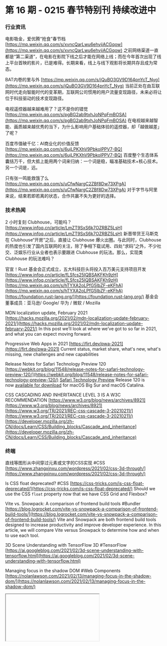 # 第 16 期 - 0215 春节特别刊 持续改进中
### 行业资讯
电影吸金，爱优腾“抢食”春节档
[https://mp.weixin.qq.com/s/xvncQarLwu6ehvjiACGqow](https://mp.weixin.qq.com/s/xvncQarLwu6ehvjiACGqow)
之前网络渠道一直都是“第二渠道”，在电影在影院下线之后才能在网络上线；而在今年首次出现了线上平台首映的影片，已是难得。长期来看，线上与线下观影将长期共存且成为常态。

BAT内卷的里与外
[https://mp.weixin.qq.com/s/jQuBO3GV9D164pnYcT_Nyg](https://mp.weixin.qq.com/s/jQuBO3GV9D164pnYcT_Nyg)
当前正处在由互联网时代走向智能时代的变革期，互联网公司惯用的用户流量变现路径，未来必将让位于科技驱动的技术变现路径。

电视遥控器越来越难用了？这不是你的错觉
[https://mp.weixin.qq.com/s/pgBG2ab9txhJoNPqFmBOSA](https://mp.weixin.qq.com/s/pgBG2ab9txhJoNPqFmBOSA)
在电视越来越智能、画质越来越优秀的当下，为什么影响用户基础体验的遥控器，却「越做越差」了呢？

百度市值破千亿：AI商业化的价值反馈
[https://mp.weixin.qq.com/s/6ujLPKXhV9PbkolPPV7-BQ](https://mp.weixin.qq.com/s/6ujLPKXhV9PbkolPPV7-BQ)
百度整个生态体系囊括万千，但大抵上能用两个词来归纳：一个词是稳，瞄准基础技术+核心技术。另一个词是，远。

只有张一鸣能救饿了么
[https://mp.weixin.qq.com/s/uCfwNargC2ZBf8Dw73XPgA](https://mp.weixin.qq.com/s/uCfwNargC2ZBf8Dw73XPgA)
对于字节与阿里来说，结束若即若离的状态，合作共赢不失为更好的选择。

### 技术热闻
2 小时复刻 Clubhouse，可能吗？
[https://www.infoq.cn/article/LmZT9SxS6k7OZRBZ5LsH](https://www.infoq.cn/article/LmZT9SxS6k7OZRBZ5LsH)
新晋带货王马斯克在 Clubhouse“开房”之后，直接让 Clubhouse 爆火出圈。与此同时，Clubhouse 的热度也引发了国内互联网的关注，除了争相下载试用、四处“求码”之外，不少社交、泛娱乐行业从业者也表示要跟进 Clubhouse 的玩法。那么，实现类 Clubhouse 的玩法难吗？

官宣！Rust 基金会正式成立，五大科技巨头将投入百万美元支持项目开发
[https://www.infoq.cn/article/fLSfcs25IQBSAKFKh9zH](https://www.infoq.cn/article/fLSfcs25IQBSAKFKh9zH)
[https://mp.weixin.qq.com/s/hTYXA2oLPfG5IbZF-eKFhA](https://mp.weixin.qq.com/s/hTYXA2oLPfG5IbZF-eKFhA)
[https://foundation.rust-lang.org/](https://foundation.rust-lang.org/)
基金会董事成员：亚马逊/ Google/ 华为 / 微软 / Mozilla

MDN localization update, February 2021
[https://hacks.mozilla.org/2021/02/mdn-localization-update-february-2021/](https://hacks.mozilla.org/2021/02/mdn-localization-update-february-2021/)
In this post we’ll look at where we’ve got to so far in 2021, and what you can expect moving forward.

Progressive Web Apps in 2021
[https://firt.dev/pwa-2021](https://firt.dev/pwa-2021)
Current status, market share, what's new, what's missing, new challenges and new capabilities

Release Notes for Safari Technology Preview 120
[https://webkit.org/blog/11548/release-notes-for-safari-technology-preview-120/](https://webkit.org/blog/11548/release-notes-for-safari-technology-preview-120/)
[Safari Technology Preview](https://webkit.org/blog/6017/introducing-safari-technology-preview/) Release 120 is now [available for download](https://webkit.org/downloads/) for macOS Big Sur and macOS Catalina.

CSS CASCADING AND INHERITANCE LEVEL 3 IS A W3C RECOMMENDATION
[https://www.w3.org/blog/news/archives/8921](https://www.w3.org/blog/news/archives/8921)
[https://www.w3.org/TR/2021/REC-css-cascade-3-20210211/](https://www.w3.org/TR/2021/REC-css-cascade-3-20210211/)
[https://developer.mozilla.org/zh-CN/docs/Learn/CSS/Building_blocks/Cascade_and_inheritance](https://developer.mozilla.org/zh-CN/docs/Learn/CSS/Building_blocks/Cascade_and_inheritance)

### 终端
直线等图形从中间穿过元素或文字的CSS实现 #CSS
[https://www.zhangxinxu.com/wordpress/2021/02/css-3d-through/](https://www.zhangxinxu.com/wordpress/2021/02/css-3d-through/)

Is CSS float deprecated? #CSS
[https://css-tricks.com/is-css-float-deprecated/](https://css-tricks.com/is-css-float-deprecated/)
Should we use the CSS `float` property now that we have CSS Grid and Flexbox?

Vite vs. Snowpack: A comparison of frontend build tools #Bundler
[https://blog.logrocket.com/vite-vs-snowpack-a-comparison-of-frontend-build-tools/](https://blog.logrocket.com/vite-vs-snowpack-a-comparison-of-frontend-build-tools/)
Vite and Snowpack are both frontend build tools designed to increase productivity and improve developer experience. In this article, we will compare Vite versus Snowpack to determine how and when to use each tool.

3D Scene Understanding with TensorFlow 3D #TensorFlow
[https://ai.googleblog.com/2021/02/3d-scene-understanding-with-tensorflow.html](https://ai.googleblog.com/2021/02/3d-scene-understanding-with-tensorflow.html)

Managing focus in the shadow DOM #Web Components
[https://nolanlawson.com/2021/02/13/managing-focus-in-the-shadow-dom/](https://nolanlawson.com/2021/02/13/managing-focus-in-the-shadow-dom/)

<iframe> feedback: a fun technique with iframes on the web #iframe
[https://ciphrd.com/2021/02/10/iframe-feedback-a-fun-technique-with-iframes-on-the-web/](https://ciphrd.com/2021/02/10/iframe-feedback-a-fun-technique-with-iframes-on-the-web/)

Deep Dive into WebSockets #WebSockets
[https://blog.bitsrc.io/deep-dive-into-websockets-e6c4c7622423](https://blog.bitsrc.io/deep-dive-into-websockets-e6c4c7622423)
Understand the important attributes of WebSockets that every developer should know

### 设计
Design Trends 2021
[https://www.uxpin.com/studio/blog/design-trends-2021/](https://www.uxpin.com/studio/blog/design-trends-2021/)

Never design from scratch
[https://medium.com/sketch-app-sources/never-design-from-scratch-40d9d07216b3](https://medium.com/sketch-app-sources/never-design-from-scratch-40d9d07216b3)

### 发现
从用户体验的角度，分析《王者荣耀》爆火5年的原因
[https://www.uisdc.com/honor-of-kings](https://www.uisdc.com/honor-of-kings)
本质上是一款社交，杀时间的软件。

不想过情人节的理由有很多，男朋友的礼物算一个
[https://mp.weixin.qq.com/s/KRqR6nHPnpFJJggPXA3B4g](https://mp.weixin.qq.com/s/KRqR6nHPnpFJJggPXA3B4g)
如果送礼的本质是情意的流动，或许送礼人得好好站在对方的角度上考虑考虑。

What’s New in Mobile SDK 9.0?
[https://developer.salesforce.com/blogs/2021/02/whats-new-in-mobile-sdk-9-0.html](https://developer.salesforce.com/blogs/2021/02/whats-new-in-mobile-sdk-9-0.html)
Regardless of whether you’re building iOS apps, Android apps, or cross-platform apps, you and your end-users will love the enhancements in this release.
![image.png](https://cdn.nlark.com/yuque/0/2020/png/85771/1605930034828-7fc81343-651f-4a15-8465-eebe5a23cf61.png#align=left&display=inline&height=31&margin=%5Bobject%20Object%5D&name=image.png&originHeight=90&originWidth=2186&size=14325&status=done&style=none&width=746)


欢迎加入，一起共建「前端小报」
